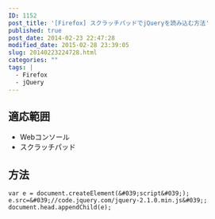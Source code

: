 ```yaml
---
ID: 1152
post_title: '[Firefox] スクラッチパッドでjQueryを読み込む方法'
published: true
post_date: 2014-02-23 22:47:28
modified_date: 2015-02-28 23:39:05
slug: 20140223224728.html
categories: ""
tags: |
  - Firefox
  - jQuery
---
```

<!--more-->
## 適応範囲
* Webコンソール
* スクラッチパッド

## 方法
```language-javascript
var e = document.createElement(&#039;script&#039;);
e.src=&#039;//code.jquery.com/jquery-2.1.0.min.js&#039;;
document.head.appendChild(e);
```